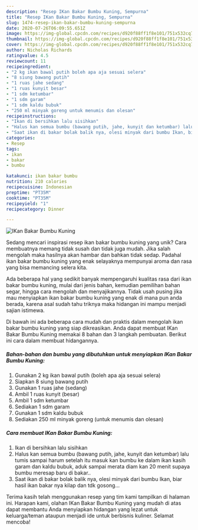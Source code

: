 ```yaml
---
description: "Resep IKan Bakar Bumbu Kuning, Sempurna"
title: "Resep IKan Bakar Bumbu Kuning, Sempurna"
slug: 1474-resep-ikan-bakar-bumbu-kuning-sempurna
date: 2020-07-26T06:09:55.651Z
image: https://img-global.cpcdn.com/recipes/d920f88ff1f8e101/751x532cq70/ikan-bakar-bumbu-kuning-foto-resep-utama.jpg
thumbnail: https://img-global.cpcdn.com/recipes/d920f88ff1f8e101/751x532cq70/ikan-bakar-bumbu-kuning-foto-resep-utama.jpg
cover: https://img-global.cpcdn.com/recipes/d920f88ff1f8e101/751x532cq70/ikan-bakar-bumbu-kuning-foto-resep-utama.jpg
author: Nicholas Richards
ratingvalue: 4.5
reviewcount: 11
recipeingredient:
- "2 kg ikan bawal putih boleh apa aja sesuai selera"
- "8 siung bawang putih"
- "1 ruas jahe sedang"
- "1 ruas kunyit besar"
- "1 sdm ketumbar"
- "1 sdm garam"
- "1 sdm kaldu bubuk"
- "250 ml minyak goreng untuk menumis dan olesan"
recipeinstructions:
- "Ikan di bersihkan lalu sisihkan"
- "Halus kan semua bumbu (bawang putih, jahe, kunyit dan ketumbar) lalu tumis sampai harum setelah itu masuk kan bumbu ke dalam ikan kasih garam dan kaldu bubuk, aduk sampai merata diam kan 20 menit supaya bumbu meresap baru di bakar.."
- "Saat ikan di bakar bolak balik nya, olesi minyak dari bumbu Ikan, biar hasil ikan bakar nya kilap dan tdk gosong..."
categories:
- Resep
tags:
- ikan
- bakar
- bumbu

katakunci: ikan bakar bumbu 
nutrition: 210 calories
recipecuisine: Indonesian
preptime: "PT35M"
cooktime: "PT35M"
recipeyield: "1"
recipecategory: Dinner

---
```



![IKan Bakar Bumbu Kuning](https://img-global.cpcdn.com/recipes/d920f88ff1f8e101/751x532cq70/ikan-bakar-bumbu-kuning-foto-resep-utama.jpg)

Sedang mencari inspirasi resep ikan bakar bumbu kuning yang unik? Cara membuatnya memang tidak susah dan tidak juga mudah. Jika salah mengolah maka hasilnya akan hambar dan bahkan tidak sedap. Padahal ikan bakar bumbu kuning yang enak selayaknya mempunyai aroma dan rasa yang bisa memancing selera kita.

Ada beberapa hal yang sedikit banyak mempengaruhi kualitas rasa dari ikan bakar bumbu kuning, mulai dari jenis bahan, kemudian pemilihan bahan segar, hingga cara mengolah dan menyajikannya. Tidak usah pusing jika mau menyiapkan ikan bakar bumbu kuning yang enak di mana pun anda berada, karena asal sudah tahu triknya maka hidangan ini mampu menjadi sajian istimewa.




Di bawah ini ada beberapa cara mudah dan praktis dalam mengolah ikan bakar bumbu kuning yang siap dikreasikan. Anda dapat membuat IKan Bakar Bumbu Kuning memakai 8 bahan dan 3 langkah pembuatan. Berikut ini cara dalam membuat hidangannya.

<!--inarticleads1-->

##### Bahan-bahan dan bumbu yang dibutuhkan untuk menyiapkan IKan Bakar Bumbu Kuning:

1. Gunakan 2 kg ikan bawal putih (boleh apa aja sesuai selera)
1. Siapkan 8 siung bawang putih
1. Gunakan 1 ruas jahe (sedang)
1. Ambil 1 ruas kunyit (besar)
1. Ambil 1 sdm ketumbar
1. Sediakan 1 sdm garam
1. Gunakan 1 sdm kaldu bubuk
1. Sediakan 250 ml minyak goreng (untuk menumis dan olesan)




<!--inarticleads2-->

##### Cara membuat IKan Bakar Bumbu Kuning:

1. Ikan di bersihkan lalu sisihkan
1. Halus kan semua bumbu (bawang putih, jahe, kunyit dan ketumbar) lalu tumis sampai harum setelah itu masuk kan bumbu ke dalam ikan kasih garam dan kaldu bubuk, aduk sampai merata diam kan 20 menit supaya bumbu meresap baru di bakar..
1. Saat ikan di bakar bolak balik nya, olesi minyak dari bumbu Ikan, biar hasil ikan bakar nya kilap dan tdk gosong...




Terima kasih telah menggunakan resep yang tim kami tampilkan di halaman ini. Harapan kami, olahan IKan Bakar Bumbu Kuning yang mudah di atas dapat membantu Anda menyiapkan hidangan yang lezat untuk keluarga/teman ataupun menjadi ide untuk berbisnis kuliner. Selamat mencoba!
